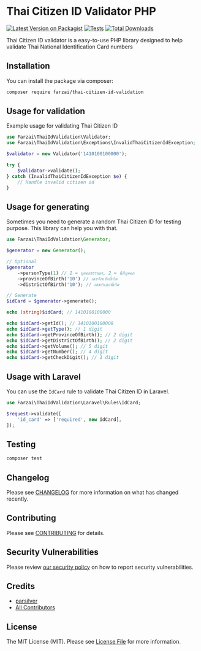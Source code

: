 # Thai Citizen ID Validator PHP

[![Latest Version on Packagist](https://img.shields.io/packagist/v/farzai/thai-citizen-id-validation.svg?style=flat-square)](https://packagist.org/packages/farzai/thai-citizen-id-validation)
[![Tests](https://img.shields.io/github/actions/workflow/status/farzai/thai-citizen-id-validation-php/run-tests.yml?branch=main&label=tests&style=flat-square)](https://github.com/farzai/thai-citizen-id-validation-php/actions/workflows/run-tests.yml)
[![Total Downloads](https://img.shields.io/packagist/dt/farzai/thai-citizen-id-validation.svg?style=flat-square)](https://packagist.org/packages/farzai/thai-citizen-id-validation)


Thai Citizen ID validator is a easy-to-use PHP library designed to help validate Thai National Identification Card numbers

## Installation

You can install the package via composer:

```bash
composer require farzai/thai-citizen-id-validation
```

## Usage for validation
Example usage for validating Thai Citizen ID
```php
use Farzai\ThaiIdValidation\Validator;
use Farzai\ThaiIdValidation\Exceptions\InvalidThaiCitizenIdException;

$validator = new Validator('1410100100000');

try {
    $validator->validate();
} catch (InvalidThaiCitizenIdException $e) {
    // Handle invalid citizen id
}
```

## Usage for generating
Sometimes you need to generate a random Thai Citizen ID for testing purpose. This library can help you with that.

```php
use Farzai\ThaiIdValidation\Generator;

$generator = new Generator();

// Optional
$generator
    ->personType(1) // 1 = บุคคลธรรมดา, 2 = นิติบุคคล
    ->provinceOfBirth('10') // เลขจังหวัดที่เกิด
    ->districtOfBirth('10'); // เลขอำเภอที่เกิด

// Generate
$idCard = $generator->generate();

echo (string)$idCard; // 1410100100000

echo $idCard->getId(); // 1410100100000
echo $idCard->getType(); // 1 digit
echo $idCard->getProvinceOfBirth(); // 2 digit
echo $idCard->getDistrictOfBirth(); // 2 digit
echo $idCard->getVolume(); // 5 digit
echo $idCard->getNumber(); // 4 digit
echo $idCard->getCheckDigit(); // 1 digit
```

## Usage with Laravel
You can use the `IdCard` rule to validate Thai Citizen ID in Laravel.
```php
use Farzai\ThaiIdValidation\Laravel\Rules\IdCard;

$request->validate([
    'id_card' => ['required', new IdCard],
]);
```

## Testing

```bash
composer test
```

## Changelog

Please see [CHANGELOG](CHANGELOG.md) for more information on what has changed recently.

## Contributing

Please see [CONTRIBUTING](https://github.com/spatie/.github/blob/main/CONTRIBUTING.md) for details.

## Security Vulnerabilities

Please review [our security policy](../../security/policy) on how to report security vulnerabilities.

## Credits

- [parsilver](https://github.com/parsilver)
- [All Contributors](../../contributors)

## License

The MIT License (MIT). Please see [License File](LICENSE.md) for more information.
